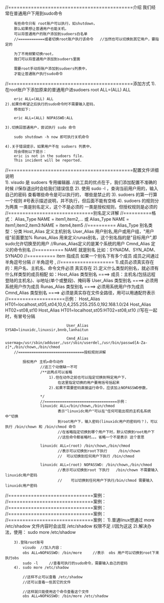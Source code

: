 
//============================================介绍
		我们经常在普通用户下用到sudo命令
		
		有些命令只有 root账户可以执行，如shutdown，
		那么如果想让普通用户也能关机，
		可以将普通用户的账户添加到sudoers白名单
		//============或者切换root账户执行该命令	//当然也可以切换到其它用户，要指定的
	 
		为了不用频繁切换root，
		我们可以将普通用户添加到sudoers里面
		
		需要root手动将账户添加到sudoers列表中，
		才能让普通账户执行sudo命令
//============================================添加方式
	1).在root账户下添加原来的普通用户进sudoers
		root ALL=(ALL) ALL
		
		eric ALL=(ALL) ALL
	2).如果你希望之后执行的sudo命令时不需要输入密码，
		修改如下:
		
		eric ALL=(ALL) NOPASSWD:ALL
		
	3).切换回普通用户，尝试执行 sudo 命令
		
		sudo shutdown -h now 即可执行关机命令
		
	4).关于错误提示，如果用户不在 sudoers 列表中，
		将会得到以下提示：
		eric is not in the sudoers file.
		This incident will be reported.
//============================================配置文件详细说明		
	1). visudo 是 sudoers 专用编辑器.
		//此工具的优点在于，我们添加配置不准确的时候
		//保存退出时会给我们错误信息
	2). 使用 sudo -l	，查询当前用户用的，输入自己的密码
		查看哪些命令是可以执行的，
		哪些是禁止的
	3). sudoers 的第一行算一个规则 
		#号表示描述说明，并不执行，但后面不能有空格
	4). sudoers 的规则分为两类
		一类是别名定义，这个不是必须的
		一类是授权规则，但授权规则是必须的
		//==============================别名定义详解 
					//==========格式：
					Alias_Type NAME = item1,item2,...
						或
					Alias_Type NAME = item1,item2,item3:NAME = item4,item5
						//==========  Alias_Type 别名类型：分类
						Host_Alias  定义主机别名
						User_Alias  用户别名,用户或用户组，"用户组"前面要加%
						Runas_Alias 用来定义runas别名，这个别名指的是"目标用户",即sudo允许切换至的用户
									//Runas_Alias定义的是某个系统的用户
						Cmnd_Alias  定义的命令别名
						//========== NAME 就是别名
						比如：SYNADM、SYN_ADM、SYNAD0
						//========== item 指成员
						如果一个别名下有多个成员
						成员之间通过半角逗号分隔	// 半角逗号 ,
						//===================
						1).成员必须真实存在的：用户名、主机名、命令文件必须 真实存在
						2).定义什么类型的别名，就必须有什么样类型的成员相配
							如：Host_Alias  类型别名 ====> 成员：主机名(包括远程登陆的主机名)、ip地址(单个或整段)、掩码等
								User_Alias 	类型别名 ====> 必须用系统用户作为成员
								Runas_Alias 类型别名 ====> 必须用系统用户作为成员
								Cmnd_Alias  类型别名 ====> 必须是真实存在文件全路径，用可以用通配符表示
							//====================示例：
								Host_Alias	HT01=localhost,st05,st04,10,0,4,255.255.255.0,192.168.1.0/24
								Host_Alias	HT02=st08,st10
								Host_Alias	HT01=localhost,st05:HT02=st08,st10	//写在一起时，有冒号分隔
								
								User_Alias	SYSAD=linuxidc,linuxsir,bnnb,lanhaitun
								
								Cmnd_Alias	usermag=/usr/sbin/adduser,/usr/sbin/userdel,/usr/bin/passwd[A-Za-z]*,/bin/chown,/bin/chmod
		//==============================授权规则详解
		
			授权用户 主机=命令动作
					//这三个动做缺一不可
					/**这两点可以省略
						1).但在动作之前也可以指定切换到特定用户下，
							在这里指定切换的用户要用括号括起来
						2).如果不需要密码直接运行命令，应该加上NOPASSWD参数，
						
					*/
					//=================================示例：
					linuxidc ALL=/bin/chown,/bin/chmod
							表示"linuxidc用户"可以在"任何可能出现的主机名系统中"切换
							到root用户下，输入密码(linuxidc用户的密码吗？)，可以执行	/bin/chown 和 /bin/chmod 命令
							//在省略指定切换到哪个用户下时，默认切换到root用户下
							//这些命令都省略时。。。省略一个不是表示 这个意思
							
					linuxidc ALL=(root) /bin/chown,/bin/chmod		
							//表示可以切换到root下执行 	 /bin/chown
							//	可以切换到任何用户下执行 /bin/chmod 
					
					linuxidc ALL=(root) NOPASSWD: /bin/chown,/bin/chmod
							//表示可以切换到root 下执行   /bin/chown 不需要输入linuxidc用户密码
							//	  可以切换到任何用户下执行/bin/chmod 需要输入linuxidc用户密码
							
					
//==============================案例：
//==============================案例：
//==============================案例：
//==============================案例：
//==============================案例：
		1).普通linux想通过	more /etc/shadow	文件内容时会出现
			/etc/shadow 权限不足
			//因为这这
		2).解决办法，使用：
				sudo more /etc/shadow
				
		3).登陆root账号
			visudo 	//加入内容：
			obs ALL=NOPASSWD: /bin/more		//表示  obs 用户可以切换到root下来执行obs
			sudo -l		//查看可执行的sudo命令，需要输入自己的密码
		4). sudo more /etc/shadow
			
			//这样不止可以查看 /etc/shadow
			//还可以查看一些其它的文件
			
			//这样就只能使用这个命令查看这个文件
			obs ALL=NOPASSWD: /bin/more /etc/shadow
 
